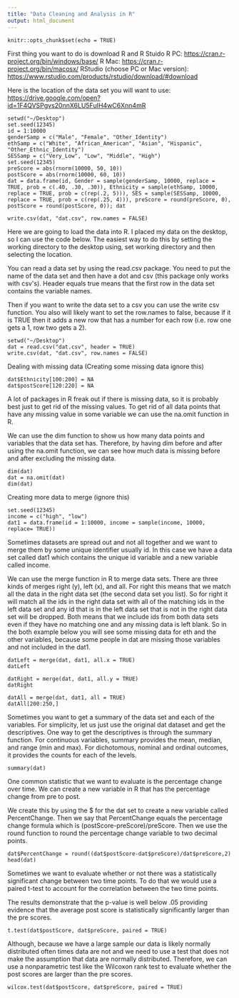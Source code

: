 ```yaml
---
title: "Data Cleaning and Analysis in R"
output: html_document
---
```


```{r setup, include=FALSE}
knitr::opts_chunk$set(echo = TRUE)
```
First thing you want to do is download R and R Stuido
R PC: https://cran.r-project.org/bin/windows/base/
R Mac: https://cran.r-project.org/bin/macosx/
RStudio (choose PC or Mac version): https://www.rstudio.com/products/rstudio/download/#download 

Here is the location of the data set you will want to use: https://drive.google.com/open?id=1F4QVSPgvs20nnX6LU5FuIH4wC6Xnn4mR
```{r message=FALSE, warning=FALSE, include=FALSE}
setwd("~/Desktop")
set.seed(12345)
id = 1:10000
genderSamp = c("Male", "Female", "Other_Identity")
ethSamp = c("White", "African_American", "Asian", "Hispanic", "Other_Ethnic_Identity")
SESSamp = c("Very_Low", "Low", "Middle", "High")
set.seed(12345)
preScore = abs(rnorm(10000, 50, 10))
postScore = abs(rnorm(10000, 60, 10))
dat = data.frame(id, Gender = sample(genderSamp, 10000, replace = TRUE, prob = c(.40, .30, .30)), Ethnicity = sample(ethSamp, 10000, replace = TRUE, prob = c(rep(.2, 5))), SES = sample(SESSamp, 10000, replace = TRUE, prob = c(rep(.25, 4))), preScore = round(preScore, 0), postScore = round(postScore, 0)); dat

write.csv(dat, "dat.csv", row.names = FALSE)
```
Here we are going to load the data into R.  I placed my data on the desktop, so I can use the code below.  The easiest way to do this by setting the working directory to the desktop using, set working directory and then selecting the location.  

You can read a data set by using the read.csv package.  You need to put the name of the data set and then have a dot and csv (this package only works with csv's).  Header equals true means that the first row in the data set contains the variable names.  

Then if you want to write the data set to a csv you can use the write csv function. You also will likely want to set the row.names to false, because if it is TRUE then it adds a new row that has a number for each row (i.e. row one gets a 1, row two gets a 2).
```{r warning=FALSE}
setwd("~/Desktop")
dat = read.csv("dat.csv", header = TRUE)
write.csv(dat, "dat.csv", row.names = FALSE)

```
Dealing with missing data (Creating some missing data ignore this)
```{r warning=FALSE}
dat$Ethnicity[100:200] = NA
dat$postScore[120:220] = NA
```
A lot of packages in R freak out if there is missing data, so it is probably best just to get rid of the missing values.  To get rid of all data points that have any missing value in some variable we can use the na.omit function in R.  

We can use the dim function to show us how many data points and variables that the data set has.  Therefore, by having dim before and after using the na.omit function, we can see how much data is missing before and after excluding the missing data.
```{r warning=FALSE}
dim(dat)
dat = na.omit(dat)
dim(dat)
```
Creating more data to merge (ignore this)
```{r warning=FALSE}
set.seed(12345)
income = c("high", "low")
dat1 = data.frame(id = 1:10000, income = sample(income, 10000, replace= TRUE))

```
Sometimes datasets are spread out and not all together and we want to merge them by some unique identifier usually id.  In this case we have a data set called dat1 which contains the unique id variable and a new variable called income.

We can use the merge function in R to merge data sets.  There are three kinds of merges right (y), left (x), and all.  For right this means that we match all the data in the right data set (the second data set you list).  So for right it will match all the ids in the right data set with all of the matching ids in the left data set and any id that is in the left data set that is not in the right data set will be dropped.  Both means that we include ids from both data sets even if they have no matching one and any missing data is left blank.  So in the both example below you will see some missing data for eth and the other variables, because some people in dat are missing those variables and not included in the dat1.
```{r warning=FALSE}
datLeft = merge(dat, dat1, all.x = TRUE)
datLeft

datRight = merge(dat, dat1, all.y = TRUE)
datRight

datAll = merge(dat, dat1, all = TRUE)
datAll[200:250,]
```
Sometimes you want to get a summary of the data set and each of the variables.  For simplicity, let us just use the original dat dataset and get the descriptives.  One way to get the descriptives is through the summary function.  For continuous variables, summary provides the mean, median, and range (min and max).  For dichotomous, nominal and ordinal outcomes, it provides the counts for each of the levels.
```{r warning=FALSE}
summary(dat)
```
One common statistic that we want to evaluate is the percentage change over time.  We can create a new variable in R that has the percentage change from pre to post.

We create this by using the $ for the dat set to create a new variable called PercentChange.  Then we say that PercentChange equals the percentage change formula which is (postScore-preScore)/preScore.  Then we use the round function to round the percentage change variable to two decimal points.
```{r warning=FALSE}
dat$PercentChange = round((dat$postScore-dat$preScore)/dat$preScore,2)
head(dat)
```
Sometimes we want to evaluate whether or not there was a statistically significant change between two time points.  To do that we would use a paired t-test to account for the correlation between the two time points. 

The results demonstrate that the p-value is well below .05 providing evidence that the average post score is statistically significantly larger than the pre scores.
```{r warning=FALSE}
t.test(dat$postScore, dat$preScore, paired = TRUE)
```
Although, because we have a large sample our data is likely normally distributed often times data are not and we need to use a test that does not make the assumption that data are normally distributed.  Therefore, we can use a nonparametric test like the Wilcoxon rank test to evaluate whether the post scores are larger than the pre scores.
```{r warning=FALSE}
wilcox.test(dat$postScore, dat$preScore, paired = TRUE)
```
